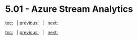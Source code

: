 # 5.01 - Azure Stream Analytics

[toc:](June_2021.md) &nbsp; | [previous:](June_2021.md) &nbsp; | &nbsp; [next:](5_02_azure_functions.md)



[toc:](June_2021.md) &nbsp; | [previous:](June_2021.md) &nbsp; | &nbsp; [next:](5_02_azure_functions.md)